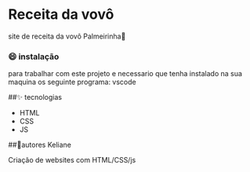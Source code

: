 # Receita da vovô
site de receita da vovô Palmeirinha🎂

### 😄 instalação
para trabalhar com este projeto e necessario que tenha instalado na sua maquina os seguinte programa:
vscode

##✨ tecnologias

- HTML
- CSS
- JS


##👩autores
Keliane





Criação de websites com HTML/CSS/js
